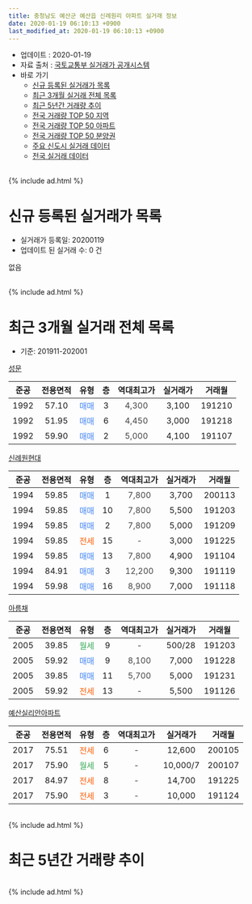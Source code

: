 ```yaml
---
title: 충청남도 예산군 예산읍 신례원리 아파트 실거래 정보
date: 2020-01-19 06:10:13 +0900
last_modified_at: 2020-01-19 06:10:13 +0900
---
```


* 업데이트 : 2020-01-19
* 자료 출처 : [국토교통부 실거래가 공개시스템](http://rt.molit.go.kr)
* 바로 가기
    * [신규 등록된 실거래가 목록](#신규-등록된-실거래가-목록)
    * [최근 3개월 실거래 전체 목록](#최근-3개월-실거래-전체-목록)
    * [최근 5년간 거래량 추이](#최근-5년간-거래량-추이)
    * [전국 거래량 TOP 50 지역](https://apt-info.github.io/apt-trade-info/최근-3개월-전국에서-가장-거래가-많이-발생한-지역)
    * [전국 거래량 TOP 50 아파트](https://apt-info.github.io/apt-trade-info/최근-3개월-전국에서-가장-거래가-많이-발생한-아파트)
    * [전국 거래량 TOP 50 분양권](https://apt-info.github.io/apt-trade-info/최근-3개월-전국에서-가장-거래가-많이-발생한-분양권)
    * [주요 신도시 실거래 데이터](https://apt-info.github.io/apt-trade-info/주요-신도시)
    * [전국 실거래 데이터](https://apt-info.github.io/apt-trade-info/전국)
<br>
{% include ad.html %}
<br>

# 신규 등록된 실거래가 목록
* 실거래가 등록일: 20200119
* 업데이트 된 실거래 수: 0 건

없음

<br>
{% include ad.html %}
<br>

# 최근 3개월 실거래 전체 목록
* 기준: 201911-202001


[성문](https://search.naver.com/search.naver?query=%EC%B6%A9%EC%B2%AD%EB%82%A8%EB%8F%84+%EC%98%88%EC%82%B0%EA%B5%B0+%EC%98%88%EC%82%B0%EC%9D%8D+%EC%8B%A0%EB%A1%80%EC%9B%90%EB%A6%AC+%EC%84%B1%EB%AC%B8)

|준공|전용면적|유형|층|역대최고가|실거래가|거래월|
|:---:|:---:|:---:|:---:|:---:|:---:|:---:|
|1992|57.10|<span style="color:#4285f3">매매</span>|3|<span style="color:#444444">4,300</span>|3,100|191210|
|1992|51.95|<span style="color:#4285f3">매매</span>|6|<span style="color:#444444">4,450</span>|3,000|191218|
|1992|59.90|<span style="color:#4285f3">매매</span>|2|<span style="color:#444444">5,000</span>|4,100|191107|

[신례원현대](https://search.naver.com/search.naver?query=%EC%B6%A9%EC%B2%AD%EB%82%A8%EB%8F%84+%EC%98%88%EC%82%B0%EA%B5%B0+%EC%98%88%EC%82%B0%EC%9D%8D+%EC%8B%A0%EB%A1%80%EC%9B%90%EB%A6%AC+%EC%8B%A0%EB%A1%80%EC%9B%90%ED%98%84%EB%8C%80)

|준공|전용면적|유형|층|역대최고가|실거래가|거래월|
|:---:|:---:|:---:|:---:|:---:|:---:|:---:|
|1994|59.85|<span style="color:#4285f3">매매</span>|1|<span style="color:#444444">7,800</span>|3,700|200113|
|1994|59.85|<span style="color:#4285f3">매매</span>|10|<span style="color:#444444">7,800</span>|5,500|191203|
|1994|59.85|<span style="color:#4285f3">매매</span>|2|<span style="color:#444444">7,800</span>|5,000|191209|
|1994|59.85|<span style="color:#ff5a00">전세</span>|15|<span style="color:#444444">-</span>|3,000|191225|
|1994|59.85|<span style="color:#4285f3">매매</span>|13|<span style="color:#444444">7,800</span>|4,900|191104|
|1994|84.91|<span style="color:#4285f3">매매</span>|3|<span style="color:#444444">12,200</span>|9,300|191119|
|1994|59.98|<span style="color:#4285f3">매매</span>|16|<span style="color:#444444">8,900</span>|7,000|191118|

[아름채](https://search.naver.com/search.naver?query=%EC%B6%A9%EC%B2%AD%EB%82%A8%EB%8F%84+%EC%98%88%EC%82%B0%EA%B5%B0+%EC%98%88%EC%82%B0%EC%9D%8D+%EC%8B%A0%EB%A1%80%EC%9B%90%EB%A6%AC+%EC%95%84%EB%A6%84%EC%B1%84)

|준공|전용면적|유형|층|역대최고가|실거래가|거래월|
|:---:|:---:|:---:|:---:|:---:|:---:|:---:|
|2005|39.85|<span style="color:#34a853">월세</span>|9|<span style="color:#444444">-</span>|500/28|191203|
|2005|59.92|<span style="color:#4285f3">매매</span>|9|<span style="color:#444444">8,100</span>|7,000|191228|
|2005|39.85|<span style="color:#4285f3">매매</span>|11|<span style="color:#444444">5,700</span>|5,000|191231|
|2005|59.92|<span style="color:#ff5a00">전세</span>|13|<span style="color:#444444">-</span>|5,500|191126|

[예산실리안아파트](https://search.naver.com/search.naver?query=%EC%B6%A9%EC%B2%AD%EB%82%A8%EB%8F%84+%EC%98%88%EC%82%B0%EA%B5%B0+%EC%98%88%EC%82%B0%EC%9D%8D+%EC%8B%A0%EB%A1%80%EC%9B%90%EB%A6%AC+%EC%98%88%EC%82%B0%EC%8B%A4%EB%A6%AC%EC%95%88%EC%95%84%ED%8C%8C%ED%8A%B8)

|준공|전용면적|유형|층|역대최고가|실거래가|거래월|
|:---:|:---:|:---:|:---:|:---:|:---:|:---:|
|2017|75.51|<span style="color:#ff5a00">전세</span>|6|<span style="color:#444444">-</span>|12,600|200105|
|2017|75.90|<span style="color:#34a853">월세</span>|5|<span style="color:#444444">-</span>|10,000/7|200107|
|2017|84.97|<span style="color:#ff5a00">전세</span>|8|<span style="color:#444444">-</span>|14,700|191225|
|2017|75.90|<span style="color:#ff5a00">전세</span>|3|<span style="color:#444444">-</span>|10,000|191124|


<br>
{% include ad.html %}
<br>

# 최근 5년간 거래량 추이


<div style="width:100%;">
    <canvas id="deal_progress" height="200"></canvas>
</div>

<script>
new Chart(document.getElementById("deal_progress"), {
    type: 'line',
    data: {
        labels: ['201501','201502','201503','201504','201505','201506','201507','201508','201509','201510','201511','201512','201601','201602','201603','201604','201605','201606','201607','201608','201609','201610','201611','201612','201701','201702','201703','201704','201705','201706','201707','201708','201709','201710','201711','201712','201801','201802','201803','201804','201805','201806','201807','201808','201809','201810','201811','201812','201901','201902','201903','201904','201905','201906','201907','201908','201909','201910','201911','201912','202001'],
        datasets: [{
            label: '매매',
            pointRadius: 1,
            data: [6, 10, 7, 2, 3, 2, 8, 3, 3, 8, 7, 6, 1, 6, 4, 5, 6, 3, 2, 4, 4, 2, 4, 3, 1, 2, 7, 4, 5, 3, 2, 2, 8, 7, 4, 5, 5, 5, 12, 7, 5, 1, 4, 3, 4, 6, 2, 5, 2, 5, 4, 2, 2, 1, 2, 2, 4, 3, 4, 6, 1],
            borderColor: "rgba(255, 201, 14, 1)",
            backgroundColor: "rgba(255, 201, 14, 0.5)",
            fill: false,
            lineTension: 0
        },{
            label: '전월세',
            pointRadius: 1,
            data: [2, 2, 3, 3, 4, 0, 1, 1, 5, 3, 0, 4, 2, 1, 1, 2, 4, 1, 3, 5, 2, 2, 2, 5, 3, 5, 3, 6, 1, 2, 3, 2, 2, 2, 3, 4, 3, 1, 2, 4, 3, 1, 2, 2, 5, 5, 1, 1, 3, 4, 3, 2, 3, 6, 2, 3, 7, 7, 2, 3, 2],
            borderColor: "rgba(0, 141, 185, 1)",
            backgroundColor: "rgba(0, 141, 185, 0.5)",
            fill: false,
            lineTension: 0
        }
        ]
    },
    options: {
        responsive: true,
        title: {
            display: false
        },
        tooltips: {
            mode: 'index',
            intersect: false
        },
        hover: {
            mode: 'nearest',
            intersect: true
        },
        scales: {
            xAxes: [{
                display: true,
                scaleLabel: {
                    display: true,
                    labelString: '년/월'
                }
            }],
            yAxes: [{
                display: true,
                ticks: {
                    suggestedMin: 0,
                },
                scaleLabel: {
                    display: true,
                    labelString: '실거래 수'
                }
            }]
        }
    }
});

</script>


<br>
{% include ad.html %}
<br>

